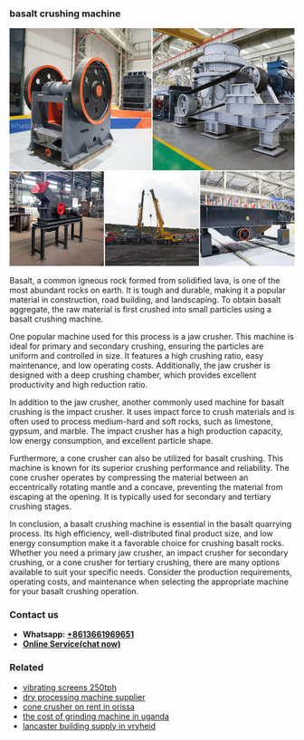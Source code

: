 <h3>basalt crushing machine</h3><img src='1706755445.jpg' alt=''><p>Basalt, a common igneous rock formed from solidified lava, is one of the most abundant rocks on earth. It is tough and durable, making it a popular material in construction, road building, and landscaping. To obtain basalt aggregate, the raw material is first crushed into small particles using a basalt crushing machine.</p><p>One popular machine used for this process is a jaw crusher. This machine is ideal for primary and secondary crushing, ensuring the particles are uniform and controlled in size. It features a high crushing ratio, easy maintenance, and low operating costs. Additionally, the jaw crusher is designed with a deep crushing chamber, which provides excellent productivity and high reduction ratio.</p><p>In addition to the jaw crusher, another commonly used machine for basalt crushing is the impact crusher. It uses impact force to crush materials and is often used to process medium-hard and soft rocks, such as limestone, gypsum, and marble. The impact crusher has a high production capacity, low energy consumption, and excellent particle shape.</p><p>Furthermore, a cone crusher can also be utilized for basalt crushing. This machine is known for its superior crushing performance and reliability. The cone crusher operates by compressing the material between an eccentrically rotating mantle and a concave, preventing the material from escaping at the opening. It is typically used for secondary and tertiary crushing stages.</p><p>In conclusion, a basalt crushing machine is essential in the basalt quarrying process. Its high efficiency, well-distributed final product size, and low energy consumption make it a favorable choice for crushing basalt rocks. Whether you need a primary jaw crusher, an impact crusher for secondary crushing, or a cone crusher for tertiary crushing, there are many options available to suit your specific needs. Consider the production requirements, operating costs, and maintenance when selecting the appropriate machine for your basalt crushing operation.</p><h3>Contact us</h3><ul><li><strong>Whatsapp:&nbsp;<a href="https://wa.me/8613661969651">+8613661969651</a></strong></li><li><a href="https://swt.shibang-china.com/?git&amp;zhl&amp;basalt crushing machine"><strong>Online Service(chat now)</strong></a></li></ul><h3>Related</h3><ul><li><a href='vibrating screens 250tph.md'>vibrating screens 250tph</a></li><li><a href='dry processing machine supplier.md'>dry processing machine supplier</a></li><li><a href='cone crusher on rent in orissa.md'>cone crusher on rent in orissa</a></li><li><a href='the cost of grinding machine in uganda.md'>the cost of grinding machine in uganda</a></li><li><a href='lancaster building supply in vryheid.md'>lancaster building supply in vryheid</a></li></ul>